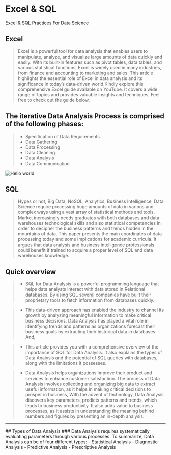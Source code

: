 # Excel & SQL
Excel &amp; SQL Practices For Data Science

## Excel
> Excel is a powerful tool for data analysis that enables users to manipulate, analyze, and visualize large amounts of data quickly and easily. With its built-in features such as pivot tables, data tables, and various statistical functions, Excel is widely used in many industries, from finance and accounting to marketing and sales. This article highlights the essential role of Excel in data analysis and its significance in today’s data-driven world.Kindly explore this comprehensive Excel guide available on YouTube. It covers a wide range of topics and provides valuable insights and techniques. Feel free to check out the guide below.

## The iterative Data Analysis Process is comprised of the following phases:
>- Specification of Data Requirements
>- Data Gathering
>- Data Processing
>- Data Cleaning
>- Data Analysis
>- Data Communication

<img src="https://cdn-www.oktopost.com/blog/wp-content/uploads/2020/11/Paymill-Data-Marketing.png" alt="Hello world">

## SQL 

> Hypes or not, Big Data, NoSQL, Analytics, Business Intelligence, Data Science require processing huge amounts of data in various and complex ways using a vast array of statistical methods and tools. Market increasingly needs graduates with both databases and data warehouses technological skills and also statistical competencies in order to decipher the business patterns and trends hidden in the mountains of data. This paper presents the main coordinates of data processing today and some implications for academic curricula. It argues that data analysis and business intelligence professionals could benefit if trained to acquire a proper level of SQL and data warehouses knowledge.

## Quick overview

>- SQL for Data Analysis is a powerful programming language that helps data analysts interact with data stored in Relational databases. By using SQL several companies have built their proprietary tools to fetch information from databases quickly.

>- This data-driven approach has enabled the industry to channel its growth by analyzing meaningful information to make critical business decisions. Data Analysis has played a vital role in identifying trends and patterns as organizations forecast their business goals by extracting their historical data in databases. And,

>- This article provides you with a comprehensive overview of the importance of SQL for Data Analysis. It also explains the types of Data Analysis and the potential of SQL queries with databases, along with the limitations it possesses.

>- Data Analysis helps organizations improve their product and services to enhance customer satisfaction. The process of Data Analysis involves collecting and organizing big data to extract useful information, as it helps in making critical decisions to prosper in business, With the advent of technology, Data Analysis discovers key parameters, predicts patterns and trends, which leads to business productivity. It also adds value to business processes, as it assists in understanding the meaning behind numbers and figures by presenting an in-depth analysis.

<hr>
## Types of Data Analysis
### Data Analysis requires systematically evaluating parameters through various processes. To summarize, Data Analysis can be of four different types:
- Statistical Analysis
- Diagnostic Analysis
- Predictive Analysis
- Prescriptive Analysis

